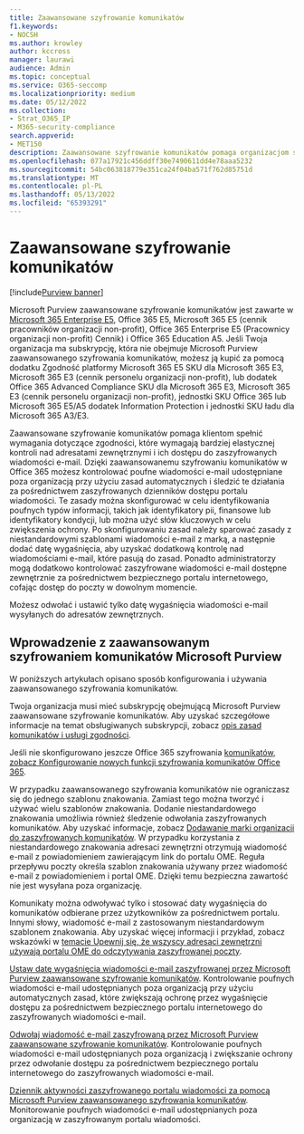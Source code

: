 ```yaml
---
title: Zaawansowane szyfrowanie komunikatów
f1.keywords:
- NOCSH
ms.author: krowley
author: kccross
manager: laurawi
audience: Admin
ms.topic: conceptual
ms.service: O365-seccomp
ms.localizationpriority: medium
ms.date: 05/12/2022
ms.collection:
- Strat_O365_IP
- M365-security-compliance
search.appverid:
- MET150
description: Zaawansowane szyfrowanie komunikatów pomaga organizacjom spełnić swoje obowiązki w zakresie zgodności, umożliwiając administratorom wykonywanie jeszcze większej liczby chronionych komunikatów.
ms.openlocfilehash: 077a17921c456ddff30e7490611dd4e78aaa5232
ms.sourcegitcommit: 54bc063818779e351ca24f04ba571f762d85751d
ms.translationtype: MT
ms.contentlocale: pl-PL
ms.lasthandoff: 05/13/2022
ms.locfileid: "65393291"
---
```

# <a name="advanced-message-encryption"></a>Zaawansowane szyfrowanie komunikatów

[!include[Purview banner](../includes/purview-rebrand-banner.md)]

Microsoft Purview zaawansowane szyfrowanie komunikatów jest zawarte w [Microsoft 365 Enterprise E5](https://www.microsoft.com/microsoft-365/enterprise/home), Office 365 E5, Microsoft 365 E5 (cennik pracowników organizacji non-profit), Office 365 Enterprise E5 (Pracownicy organizacji non-profit) Cennik) i Office 365 Education A5. Jeśli Twoja organizacja ma subskrypcję, która nie obejmuje Microsoft Purview zaawansowanego szyfrowania komunikatów, możesz ją kupić za pomocą dodatku Zgodność platformy Microsoft 365 E5 SKU dla Microsoft 365 E3, Microsoft 365 E3 (cennik personelu organizacji non-profit), lub dodatek Office 365 Advanced Compliance SKU dla Microsoft 365 E3, Microsoft 365 E3 (cennik personelu organizacji non-profit), jednostki SKU Office 365 lub Microsoft 365 E5/A5 dodatek Information Protection i jednostki SKU ładu dla Microsoft 365 A3/E3.

Zaawansowane szyfrowanie komunikatów pomaga klientom spełnić wymagania dotyczące zgodności, które wymagają bardziej elastycznej kontroli nad adresatami zewnętrznymi i ich dostępu do zaszyfrowanych wiadomości e-mail. Dzięki zaawansowanemu szyfrowaniu komunikatów w Office 365 możesz kontrolować poufne wiadomości e-mail udostępniane poza organizacją przy użyciu zasad automatycznych i śledzić te działania za pośrednictwem zaszyfrowanych dzienników dostępu portalu wiadomości. Te zasady można skonfigurować w celu identyfikowania poufnych typów informacji, takich jak identyfikatory pii, finansowe lub identyfikatory kondycji, lub można użyć słów kluczowych w celu zwiększenia ochrony. Po skonfigurowaniu zasad należy sparować zasady z niestandardowymi szablonami wiadomości e-mail z marką, a następnie dodać datę wygaśnięcia, aby uzyskać dodatkową kontrolę nad wiadomościami e-mail, które pasują do zasad. Ponadto administratorzy mogą dodatkowo kontrolować zaszyfrowane wiadomości e-mail dostępne zewnętrznie za pośrednictwem bezpiecznego portalu internetowego, cofając dostęp do poczty w dowolnym momencie.

Możesz odwołać i ustawić tylko datę wygaśnięcia wiadomości e-mail wysyłanych do adresatów zewnętrznych.

## <a name="get-started-with-microsoft-purview-advanced-message-encryption"></a>Wprowadzenie z zaawansowanym szyfrowaniem komunikatów Microsoft Purview

W poniższych artykułach opisano sposób konfigurowania i używania zaawansowanego szyfrowania komunikatów.

Twoja organizacja musi mieć subskrypcję obejmującą Microsoft Purview zaawansowane szyfrowanie komunikatów. Aby uzyskać szczegółowe informacje na temat obsługiwanych subskrypcji, zobacz [opis zasad komunikatów i usługi zgodności](/office365/servicedescriptions/exchange-online-service-description/message-policy-and-compliance).

Jeśli nie skonfigurowano jeszcze Office 365 szyfrowania [komunikatów, zobacz Konfigurowanie nowych funkcji szyfrowania komunikatów Office 365](set-up-new-message-encryption-capabilities.md).

W przypadku zaawansowanego szyfrowania komunikatów nie ograniczasz się do jednego szablonu znakowania. Zamiast tego można tworzyć i używać wielu szablonów znakowania. Dodanie niestandardowego znakowania umożliwia również śledzenie odwołania zaszyfrowanych komunikatów. Aby uzyskać informacje, zobacz [Dodawanie marki organizacji do zaszyfrowanych komunikatów](add-your-organization-brand-to-encrypted-messages.md). W przypadku korzystania z niestandardowego znakowania adresaci zewnętrzni otrzymują wiadomość e-mail z powiadomieniem zawierającym link do portalu OME. Reguła przepływu poczty określa szablon znakowania używany przez wiadomość e-mail z powiadomieniem i portal OME. Dzięki temu bezpieczna zawartość nie jest wysyłana poza organizację.

Komunikaty można odwoływać tylko i stosować daty wygaśnięcia do komunikatów odbierane przez użytkowników za pośrednictwem portalu. Innymi słowy, wiadomość e-mail z zastosowanym niestandardowym szablonem znakowania. Aby uzyskać więcej informacji i przykład, zobacz wskazówki w [temacie Upewnij się, że wszyscy adresaci zewnętrzni używają portalu OME do odczytywania zaszyfrowanej poczty](manage-office-365-message-encryption.md#ensure-all-external-recipients-use-the-ome-portal-to-read-encrypted-mail).

[Ustaw datę wygaśnięcia wiadomości e-mail zaszyfrowanej przez Microsoft Purview zaawansowane szyfrowanie komunikatów](ome-advanced-expiration.md). Kontrolowanie poufnych wiadomości e-mail udostępnianych poza organizacją przy użyciu automatycznych zasad, które zwiększają ochronę przez wygaśnięcie dostępu za pośrednictwem bezpiecznego portalu internetowego do zaszyfrowanych wiadomości e-mail.

[Odwołaj wiadomość e-mail zaszyfrowaną przez Microsoft Purview zaawansowane szyfrowanie komunikatów](revoke-ome-encrypted-mail.md). Kontrolowanie poufnych wiadomości e-mail udostępnianych poza organizacją i zwiększanie ochrony przez odwołanie dostępu za pośrednictwem bezpiecznego portalu internetowego do zaszyfrowanych wiadomości e-mail.

[Dziennik aktywności zaszyfrowanego portalu wiadomości za pomocą Microsoft Purview zaawansowanego szyfrowania komunikatów](ome-message-access-logs.md). Monitorowanie poufnych wiadomości e-mail udostępnianych poza organizacją w zaszyfrowanym portalu wiadomości.
